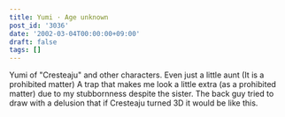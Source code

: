 ```yaml
---
title: Yumi · Age unknown
post_id: '3036'
date: '2002-03-04T00:00:00+09:00'
draft: false
tags: []
---
```


Yumi of "Cresteaju" and other characters. Even just a little aunt (It is a prohibited matter) A trap that makes me look a little extra (as a prohibited matter) due to my stubbornness despite the sister. The back guy tried to draw with a delusion that if Cresteaju turned 3D it would be like this.